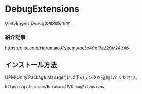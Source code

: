 # DebugExtensions
UnityEngine.Debugの拡張版です。

### 紹介記事
https://qiita.com/HarumaroJP/items/bc5c49bf7c229fc24346

## インストール方法
UPM(Unity Package Manager)に以下のリンクを追加してください。
```
https://github.com/HarumaroJP/DebugExtensions
```
